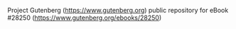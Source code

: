 Project Gutenberg (https://www.gutenberg.org) public repository for eBook #28250 (https://www.gutenberg.org/ebooks/28250)
